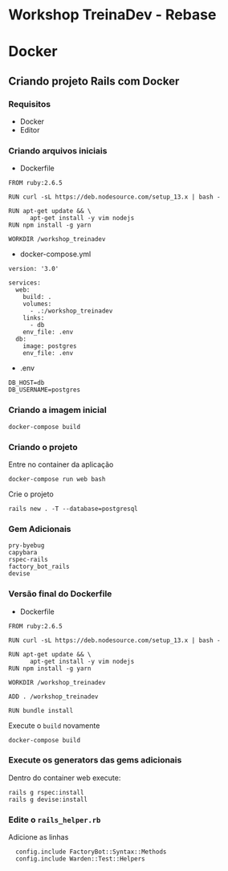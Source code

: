 Workshop TreinaDev - Rebase
===========================

# Docker

## Criando projeto Rails com Docker

### Requisitos

 - Docker
 - Editor

### Criando arquivos iniciais

- Dockerfile

```
FROM ruby:2.6.5

RUN curl -sL https://deb.nodesource.com/setup_13.x | bash -

RUN apt-get update && \
      apt-get install -y vim nodejs
RUN npm install -g yarn

WORKDIR /workshop_treinadev
```

- docker-compose.yml

```
version: '3.0'

services:
  web:
    build: .
    volumes:
      - .:/workshop_treinadev
    links:
      - db
    env_file: .env
  db:
    image: postgres
    env_file: .env
```

- .env

```
DB_HOST=db
DB_USERNAME=postgres
```

### Criando a imagem inicial

```
docker-compose build
```

### Criando o projeto

Entre no container da aplicação

```
docker-compose run web bash
```

Crie o projeto

```
rails new . -T --database=postgresql
```

### Gem Adicionais

```
pry-byebug
capybara
rspec-rails
factory_bot_rails
devise
```

### Versão final do Dockerfile

- Dockerfile

```
FROM ruby:2.6.5

RUN curl -sL https://deb.nodesource.com/setup_13.x | bash -

RUN apt-get update && \
      apt-get install -y vim nodejs
RUN npm install -g yarn

WORKDIR /workshop_treinadev

ADD . /workshop_treinadev

RUN bundle install
```

Execute o `build` novamente

```
docker-compose build
```

### Execute os generators das gems adicionais

Dentro do container web execute:

```
rails g rspec:install
rails g devise:install
```

### Edite o `rails_helper.rb`

Adicione as linhas

```
  config.include FactoryBot::Syntax::Methods
  config.include Warden::Test::Helpers
```
